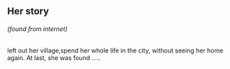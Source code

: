 ## Her story 
###### (found from internet)
left out her village,spend her whole life in the city, without seeing her home again. At last, she was found .....
